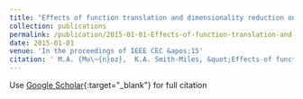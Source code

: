 ```yaml
---
title: "Effects of function translation and dimensionality reduction on landscape analysis"
collection: publications
permalink: /publication/2015-01-01-Effects-of-function-translation-and-dimensionality-reduction-on-landscape-analysis
date: 2015-01-01
venue: 'In the proceedings of IEEE CEC &apos;15'
citation: ' M.A. {Mu\~{n}oz},  K.A. Smith-Miles, &quot;Effects of function translation and dimensionality reduction on landscape analysis.&quot; In the proceedings of IEEE CEC &amp;apos;15, 2015.'
---
```

Use [Google Scholar](https://scholar.google.com/scholar?q=Effects+of+function+translation+and+dimensionality+reduction+on+landscape+analysis){:target="_blank"} for full citation